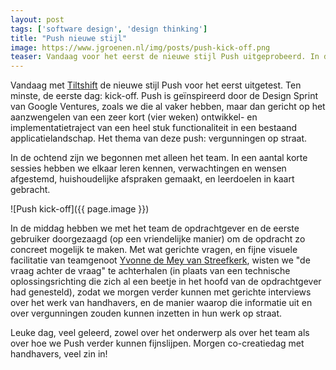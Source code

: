 ```yaml
---
layout: post
tags: ['software design', 'design thinking']
title: "Push nieuwe stijl"
image: https://www.jgroenen.nl/img/posts/push-kick-off.png
teaser: Vandaag voor het eerst de nieuwe stijl Push uitgeprobeerd. In de praktijk komen we vaak tegen dat een project steeds meer in een lopende band modus komt, waarbij design soms wat buiten de boot dreigt te vallen. Met Push brengen we de design fase weer expliciet terug in iedere doorontwikkeling.
---
```

Vandaag met [Tiltshift](https://www.tiltshift.nl) de nieuwe stijl Push voor het eerst uitgetest. Ten minste, de eerste dag: kick-off. Push is geïnspireerd door de Design Sprint van Google Ventures, zoals we die al vaker hebben, maar dan gericht op het aanzwengelen van een zeer kort (vier weken) ontwikkel- en implementatietraject van een heel stuk functionaliteit in een bestaand applicatielandschap. Het thema van deze push: vergunningen op straat.

In de ochtend zijn we begonnen met alleen het team. In een aantal korte sessies hebben we elkaar leren kennen, verwachtingen en wensen afgestemd, huishoudelijke afspraken gemaakt, en leerdoelen in kaart gebracht.

![Push kick-off]({{ page.image }})

In de middag hebben we met het team de opdrachtgever en de eerste gebruiker doorgezaagd (op een vriendelijke manier) om de opdracht zo concreet mogelijk te maken. Met wat gerichte vragen, en fijne visuele facilitatie van teamgenoot [Yvonne de Mey van Streefkerk](https://twitter.com/wireframegirl), wisten we "de vraag achter de vraag" te achterhalen (in plaats van een technische oplossingsrichting die zich al een beetje in het hoofd van de opdrachtgever had genesteld), zodat we morgen verder kunnen met gerichte interviews over het werk van handhavers, en de manier waarop die informatie uit en over vergunningen zouden kunnen inzetten in hun werk op straat.

Leuke dag, veel geleerd, zowel over het onderwerp als over het team als over hoe we Push verder kunnen fijnslijpen. Morgen co-creatiedag met handhavers, veel zin in!